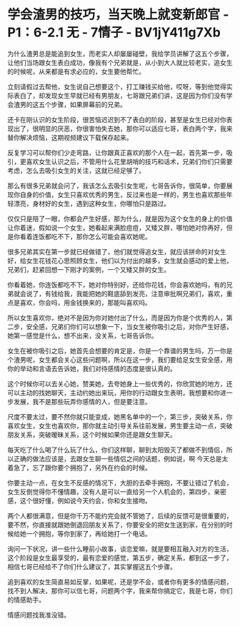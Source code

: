 # 学会渣男的技巧，当天晚上就变新郎官 - P1：6-2.1 无 - 7情子 - BV1jY411g7Xb

为什么渣男总是能追到女生，而老实人却屡屡碰壁，我给学员讲解了这五个步骤，让他们当场跟女生表白成功，像我有个兄弟就是，从小到大人就比较老实，追女生的时候呢，从来都是有求必应的，女生要他帮忙。

立刻请假过去帮他，女生说自己想要这个，打工赚钱买给他，哎呀，等到他觉得实际表白了，却发现女生早就已经有男朋友，七哥跟兄弟们讲，这是因为你们没有学会渣男的这五个步骤，如果屏幕前的兄弟。

还卡在刚认识的女生阶段，很苦恼迟迟到不了表白的阶段，甚至是女生已经对你表现出了，很明显的厌恶，你很害怕失去她，那你可以适应七哥，表白两个字，我来替你解决烦恼，这期视频建议下载保存起来。

反复学习可以帮你们少走弯路，让你跟真正喜欢的那个人在一起，首先第一步，吸引，更喜欢女生认识之后，不管用什么花里胡哨的技巧和话术，兄弟们你们只需要考虑，怎么去吸引女生的关注，这就已经足够了。

那么有很多兄弟就会问了，我该怎么去吸引女生呢，七哥告诉你，很简单，你要展现你自身的价值，女生只喜欢优秀的男生，反过来也是一样的，男生也喜欢那些年轻漂亮，身材好的女生，遇到这种女生，你哪怕只是路过。

仅仅只是陪了一眼，你都会产生好感，那为什么，就是因为这个女生的身上的价值让你着迷，假如说一个女生，她看起来满脸痘痘，又矮又胖，哪怕她对你再好，但是你看着连饭都吃不下，那你怎么可能会喜欢她呢。

很多兄弟其实在第一步就已经做错了，他们就觉得追女生，就应该拼命的对女生好，给女生花钱花心思照顾女生，他们以为付出的越多，女生就会感动的爱上他，兄弟们，赶紧回想一下刚才的案例，一个又矮又胖的女生。

你看着她，你连饭都吃不下，她对你特别好，还给你花钱，你会喜欢她吗，有的兄弟就会说了，有钱给我，我能把她的鞋底舔到发亮，注意审批啊兄弟们，喜欢，重点是喜欢，你会吗，用金钱换来的，那能叫喜欢吗。

所以女生喜欢你，绝对不是因为你对她付出了什么，而是因为你是个优秀的人，第二步，安全感，兄弟们你们可以想象一下，当女生被你吸引之后，对你产生好感，她第一感觉是什么，想不出来，没关系，七哥告诉你。

女生在被你吸引之后，她首先会想要的肯定是，你是一个靠谱的男生吗，万一你是个渣男呢，女生都会关心这些问题啊，所以在这一步，我们要给足女生安全感，用你的举动和言语去告诉她，我们对待感情的态度是很认真的。

这个时候你可以去关心她，赞美她，去夸她身上一些优秀的，你欣赏她的地方，还可以主动的找她聊天，主动约她出来玩，用你的行动跟女生表明，我想要和你进一步发展，我不是那些玩弄你感情的人，但是要注意。

尺度不要太过，要不然你就只能变成，她黑名单中的一个，第三步，突破关系，你喜欢女生，女生也喜欢你，那你就主动引导关系往前发展，男生要主动一点，突破朋友关系，突破暧昧关系，这个时候如果你还是跟女生聊天。

每天吃了什么喝了什么玩了什么，你们这样聊，聊到太阳毁灭了都做不到情侣，所以正确的做法应该是，去跟女生聊一些情侣之间的话题，例如说，啊 今天总是太着急了，忘了跟你要个拥抱了，另外在约会的时候。

你要主动一点，在女生不反感的情况下，大胆的去牵手拥抱，不要让错过了机会，女生反倒觉得你不懂情趣，没有人是可以一直给另一个人机会的，第四步，亲密感，这个很好懂，例如说今天约会，你和女生接吻。

两个人都很满意，但是你千万不能约完会就不管她了，后续的反馈可是很重要的，要不然，你直接就跟她倒退回朋友关系了，你要安全的把女生送到家，在分别的时候给她一个拥抱，等你到家了，再给她打一个电话。

询问一下状况，讲一些什么睡前小故事，谈恋爱嘛，就是要相互融入对方的生活，这个阶段是女生最享受的，最有恋爱的感觉，第五步，确定关系，都到这一步了，相信七哥已经给不了你们什么建议了，其实掌握这五个步骤。

追到喜欢的女生简直易如反掌，如果呢，还是学不会，或者你有更多的情感问题，找不到人解决，那你可以信七哥，问题两个字，我来帮你搞定它，我是七哥，你们的情感助手。

情感问题找我准没错。